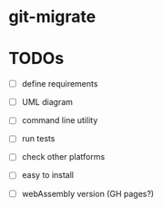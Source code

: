 # git-migrate
# TODOs
- [ ] define requirements
- [ ] UML diagram
- [ ] command line utility
- [ ] run tests
- [ ] check other platforms
- [ ] easy to install
- [ ] webAssembly version (GH pages?)

